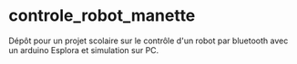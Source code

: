 # controle_robot_manette
Dépôt pour un projet scolaire sur le contrôle d'un robot par bluetooth avec un arduino Esplora et simulation sur PC.
